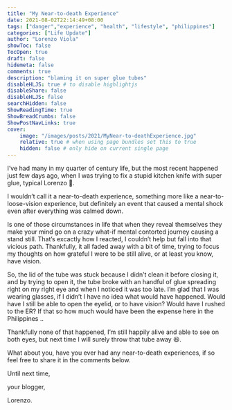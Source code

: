 ```yaml
---
title: "My Near-to-death Experience"
date: 2021-08-02T22:14:49+08:00
tags: ["danger","experience", "health", "lifestyle", "philippines"]
categories: ["Life Update"]
author: "Lorenzo Viola"
showToc: false
TocOpen: true
draft: false
hidemeta: false
comments: true
description: "blaming it on super glue tubes"
disableHLJS: true # to disable highlightjs
disableShare: false
disableHLJS: false
searchHidden: false
ShowReadingTime: true
ShowBreadCrumbs: false
ShowPostNavLinks: true
cover:
    image: "/images/posts/2021/MyNear-to-deathExperience.jpg"
    relative: true # when using page bundles set this to true
    hidden: false # only hide on current single page
---
```


I’ve had many in my quarter of century life, but the most recent happened just few days ago, when I was trying to fix a stupid kitchen knife with super glue, typical Lorenzo 🤪.

I wouldn’t call it a near-to-death experience, something more like a near-to-loose-vision experience, but definitely an event that caused a mental shock even after everything was calmed down.

Is one of those circumstances in life that when they reveal themselves they make your mind go on a crazy what-if mental contorted journey causing a stand still. That’s excactly how I reacted, I couldn’t help but fall into that vicious path. Thankfully, it all faded away with a bit of time, trying to focus my thoughts on how grateful I were to be still alive, or at least you know, have vision.

So, the lid of the tube was stuck because I didn’t clean it before closing it, and by trying to open it, the tube broke with an handful of glue spreading right on my right eye and when I noticed it was too late. I’m glad that I was wearing glasses, if I didn’t I have no idea what would have happened. Would have I still be able to open the eyelid, or to have vision? Would have I rushed to the ER? If that so how much would have been the expense here in the Philippines .. 

Thankfully none of that happened, I’m still happily alive and able to see on both eyes, but next time I will surely throw that tube away 😆.

What about you, have you ever had any near-to-death experiences, if so feel free to share it in the comments below.

Until next time, 

your blogger,

Lorenzo.